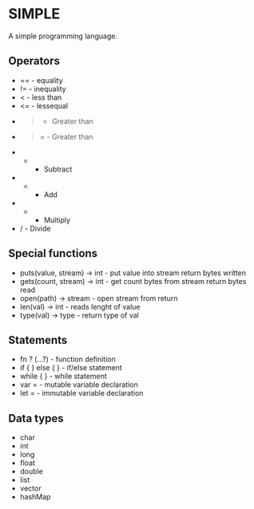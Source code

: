 # SIMPLE
A simple programming language.

## Operators
- == - equality
- != - inequality
- <  - less than
- <= - lessequal
- >  - Greater than
- >= - Greater than
- -  - Subtract
- +  - Add
- *  - Multiply
- /  - Divide

## Special functions
- puts(value, stream) -> int - put value into stream return bytes written
- gets(count, stream) -> int - get count bytes from stream return bytes read
- open(path) -> stream       - open stream from <path> return <stream>
- len(val) -> int            - reads lenght of value
- type(val) -> type          - return type of val

## Statements
- fn <name>? (<arg>...?)                   - function definition
- if <expr> { <expr> } else { <expr> }     - if/else statement
- while <expr> { <expr> }                  - while statement
- var <name> = <value>                     - mutable variable declaration
- let <name> = <value>                     - immutable variable declaration

## Data types
- char 
- int
- long
- float
- double
- list
- vector
- hashMap
